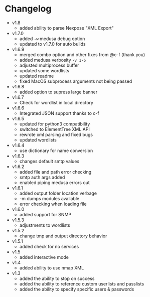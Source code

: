 # Changelog
* v1.8
    * added ability to parse Nexpose "XML Export"
* v1.7.0
    * added `-w` medusa debug option
    * updated to v1.7.0 for auto builds
* v1.6.9
    * merged combo option and other fixes from @c-f (thank you)
    * added medusa verbosity `-v 1-6`
    * adjusted multiprocess buffer
    * updated some wordlists
    * updated readme
    * fixed MacOS subprocess arguments not being passed
* v1.6.8
    * added option to supress large banner
* v1.6.7
    * Check for wordlist in local directory
* v1.6.6
    * Integrated JSON support thanks to c-f
* v1.6.5
    * updated for python3 compatibility
    * switched to ElementTree XML API
    * rewrote xml parsing and fixed bugs
    * updated wordlists
* v1.6.4
    * use dictionary for name conversion
* v1.6.3
    * changes default smtp values
* v1.6.2
    * added file and path error checking
    * smtp auth args added
    * enabled piping medusa errors out
* v1.6.1
    * added output folder location verbage
    * -m dumps modules available
    * error checking when loading file
* v1.6.0
    * added support for SNMP
* v1.5.3
    * adjustments to wordlists
* v1.5.2
    * change tmp and output directory behavior
* v1.5.1
    * added check for no services
* v1.5
    * added interactive mode
* v1.4
    * added ability to use nmap XML
* v1.3
    * added the ability to stop on success
    * added the ability to reference custom userlists and passlists
    * added the ability to specify specific users & passwords
